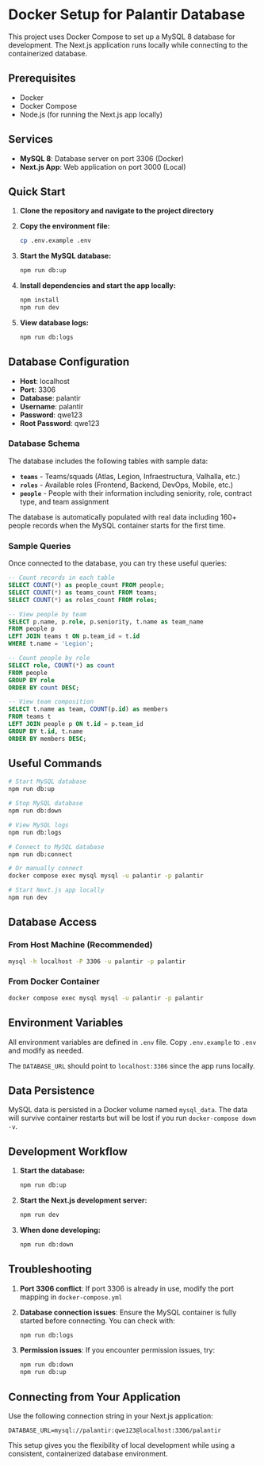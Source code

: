 # Docker Setup for Palantir Database

This project uses Docker Compose to set up a MySQL 8 database for development. The Next.js application runs locally while connecting to the containerized database.

## Prerequisites

- Docker
- Docker Compose
- Node.js (for running the Next.js app locally)

## Services

- **MySQL 8**: Database server on port 3306 (Docker)
- **Next.js App**: Web application on port 3000 (Local)

## Quick Start

1. **Clone the repository and navigate to the project directory**

2. **Copy the environment file:**
   ```bash
   cp .env.example .env
   ```

3. **Start the MySQL database:**
   ```bash
   npm run db:up
   ```

4. **Install dependencies and start the app locally:**
   ```bash
   npm install
   npm run dev
   ```

5. **View database logs:**
   ```bash
   npm run db:logs
   ```

## Database Configuration

- **Host**: localhost
- **Port**: 3306
- **Database**: palantir
- **Username**: palantir
- **Password**: qwe123
- **Root Password**: qwe123

### Database Schema

The database includes the following tables with sample data:

- **`teams`** - Teams/squads (Atlas, Legion, Infraestructura, Valhalla, etc.)
- **`roles`** - Available roles (Frontend, Backend, DevOps, Mobile, etc.)
- **`people`** - People with their information including seniority, role, contract type, and team assignment

The database is automatically populated with real data including 160+ people records when the MySQL container starts for the first time.

### Sample Queries

Once connected to the database, you can try these useful queries:

```sql
-- Count records in each table
SELECT COUNT(*) as people_count FROM people;
SELECT COUNT(*) as teams_count FROM teams;
SELECT COUNT(*) as roles_count FROM roles;

-- View people by team
SELECT p.name, p.role, p.seniority, t.name as team_name 
FROM people p 
LEFT JOIN teams t ON p.team_id = t.id 
WHERE t.name = 'Legion';

-- Count people by role
SELECT role, COUNT(*) as count 
FROM people 
GROUP BY role 
ORDER BY count DESC;

-- View team composition
SELECT t.name as team, COUNT(p.id) as members
FROM teams t
LEFT JOIN people p ON t.id = p.team_id
GROUP BY t.id, t.name
ORDER BY members DESC;
```

## Useful Commands

```bash
# Start MySQL database
npm run db:up

# Stop MySQL database
npm run db:down

# View MySQL logs
npm run db:logs

# Connect to MySQL database
npm run db:connect

# Or manually connect
docker compose exec mysql mysql -u palantir -p palantir

# Start Next.js app locally
npm run dev
```

## Database Access

### From Host Machine (Recommended)
```bash
mysql -h localhost -P 3306 -u palantir -p palantir
```

### From Docker Container
```bash
docker compose exec mysql mysql -u palantir -p palantir
```

## Environment Variables

All environment variables are defined in `.env` file. Copy `.env.example` to `.env` and modify as needed.

The `DATABASE_URL` should point to `localhost:3306` since the app runs locally.

## Data Persistence

MySQL data is persisted in a Docker volume named `mysql_data`. The data will survive container restarts but will be lost if you run `docker-compose down -v`.

## Development Workflow

1. **Start the database:**
   ```bash
   npm run db:up
   ```

2. **Start the Next.js development server:**
   ```bash
   npm run dev
   ```

3. **When done developing:**
   ```bash
   npm run db:down
   ```

## Troubleshooting

1. **Port 3306 conflict**: If port 3306 is already in use, modify the port mapping in `docker-compose.yml`

2. **Database connection issues**: Ensure the MySQL container is fully started before connecting. You can check with:
   ```bash
   npm run db:logs
   ```

3. **Permission issues**: If you encounter permission issues, try:
   ```bash
   npm run db:down
   npm run db:up
   ```

## Connecting from Your Application

Use the following connection string in your Next.js application:

```
DATABASE_URL=mysql://palantir:qwe123@localhost:3306/palantir
```

This setup gives you the flexibility of local development while using a consistent, containerized database environment.
